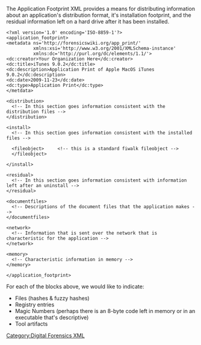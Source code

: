 The Application Footprint XML provides a means for distributing
information about an application's distribution format, it's
installation footprint, and the residual information left on a hard
drive after it has been installed.

    <?xml version='1.0' encoding='ISO-8859-1'?>
    <application_footprint>
    <metadata ns='http://forensicswiki.org/app_print/'
              xmlns:xsi='http://www.w3.org/2001/XMLSchema-instance'
              xmlns:dc='http://purl.org/dc/elements/1.1/'>
    <dc:creator>Your Organization Here</dc:creator>
    <dc:title>iTunes 9.0.2</dc:title>
    <dc:description>Application Print of Apple MacOS iTunes 9.0.2</dc:description>
    <dc:date>2009-11-23</dc:date>
    <dc:type>Application Print</dc:type>
    </metdata>

    <distribution>
      <!-- In this section goes information consistent with the distribution files -->
    </distribution>

    <install>
      <!-- In this section goes information consistent with the installed files -->

      <fileobject>     <!-- this is a standard fiwalk fileobject -->
      </fileobject>

    </install>

    <residual>
      <!-- In this section goes information consistent with information left after an uninstall -->
    </residual>

    <documentfiles>
      <!-- Descriptions of the document files that the application makes -->
    </documentfiles>

    <network>
      <!-- Information that is sent over the network that is characteristic for the application -->
    </network>

    <memory>
      <!-- Characteristic information in memory -->
    </memory>

    </application_footprint>

For each of the blocks above, we would like to indicate:

- Files (hashes & fuzzy hashes)
- Registry entries
- Magic Numbers (perhaps there is an 8-byte code left in memory or in an
  executable that's descriptive)
- Tool artifacts

[Category:Digital Forensics
XML](Category:Digital_Forensics_XML "wikilink")